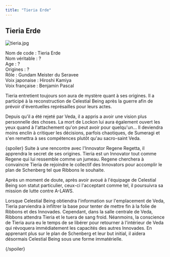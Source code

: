 ```yaml
---
title: "Tieria Erde"
---
```


Tieria Erde
-----------

![tieria.jpg](/images/stories/saga/gundam00/persos/s2/tieria.jpg "tieria.jpg")


Nom de code : Tieria Erde  
Nom véritable : ?  
Age : ?  
Origines : ?   
Rôle : Gundam Meister du Seravee  
Voix japonaise : Hiroshi Kamiya  
Voix française : Benjamin Pascal


Tieria entretient toujours son aura de mystère quant à ses origines. Il a participé à la reconstruction de Celestial Being après la guerre afin de prévoir d'éventuelles représailles pour leurs actes.


Depuis qu'il a été rejeté par Veda, il a appris a avoir une vision plus personnelle des choses. La mort de Lockon lui aura également ouvert les yeux quand à l'attachement qu'on peut avoir pour quelqu'un... Il deviendra moins enclin à critiquer les décisions, parfois chaotiques, de Sumeragi et s'en remettra à ses compétences plutôt qu'au sacro-saint Veda.


{spoiler}
Suite à une rencontre avec l'Innovator Regene Regetta, il apprendra le secret de ses origines. Tieria est un Innovator tout comme Regene qui lui ressemble comme un jumeau. Regene cherchera à convaincre Tieria de rejoindre le collectif des Innovators pour accomplir le plan de Schenberg tel que Ribbons le souhaite.


Après un moment de doute, après avoir avoué à l'équipage de Celestial Being son statut particulier, ceux-ci l'acceptant comme tel, il poursuivra sa mission de lutte contre A-LAWS.


Lorsque Celestial Being obtiendra l'information sur l'emplacement de Veda, Tieria parviendra à infiltrer la base pour tenter de mettre fin à la folie de Ribbons et des Innovades. Cependant, dans la salle centrale de Veda, Ribbons attendra Tieria et le tuera de sang froid. Néanmoins, la conscience de Tieria aura eu le temps de se libérer pour retourner à l'intérieur de Veda qui révoquera immédiatement les capacités des autres Innovades. En apprenant plus sur le plan de Schenberg et leur but initial, il aidera désormais Celestial Being sous une forme immatérielle.


{/spoiler}